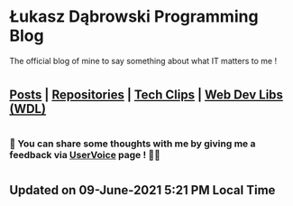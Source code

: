 # Łukasz Dąbrowski Programming Blog
The official blog of mine to say something about what IT matters to me !
#

## [Posts](/programming/Programming.md#all-the-latest-about-my-programming-activities "Go to details covering my programming activities.") | [Repositories](https://github.com/C4B-Solutions-Lab?tab=repositories "All my programming repos.") | [Tech Clips](https://check-soon "All my important tech clips will land here !") | [Web Dev Libs (WDL)](https://web-development-libraries--check-soon "All my important web development libraries will land here !")


#
### :mega: You can share some thoughts with me by giving me a feedback via [UserVoice](https://feedback.userreport.com/1e3a64a6-617f-47ad-9cc8-2273ae3c17fd/ "Feedback Forum.") page ! :raising_hand::thought_balloon:
#

## Updated on 09-June-2021 5:21 PM Local Time
